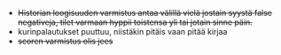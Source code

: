 - ~~Historian loogisuuden varmistus antaa välillä vielä jostain syystä false negativeja, tilet varmaan hyppii toistensa yli tai jotain sinne päin.~~
- kurinpalautukset puuttuu, niistäkin pitäis vaan pitää kirjaa
- ~~scoren varmistus olis jees~~
